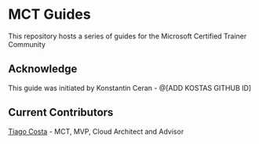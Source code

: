 # MCT Guides
This repository hosts a series of guides for the Microsoft Certified Trainer Community



## Acknowledge
This guide was initiated by Konstantin Ceran - @[ADD KOSTAS GITHUB ID]

## Current Contributors
[Tiago Costa](https://github.com/tiagocostapt) - MCT, MVP, Cloud Architect and Advisor
